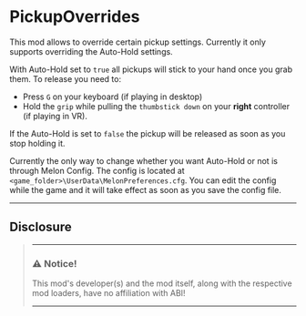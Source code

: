 # PickupOverrides
This mod allows to override certain pickup settings. Currently it only supports overriding the Auto-Hold settings.

With Auto-Hold set to `true` all pickups will stick to your hand once you grab them. To release you need to:
 - Press `G` on your keyboard (if playing in desktop)
 - Hold the `grip` while pulling the `thumbstick down` on your **right** controller (if playing in VR).

If the Auto-Hold is set to `false` the pickup will be released as soon as you stop holding it.

Currently the only way to change whether you want Auto-Hold or not is through Melon Config. The config is located at
`<game_folder>\UserData\MelonPreferences.cfg`. You can edit the config while the game and it will take effect as soon
as you save the config file.

---
## Disclosure

> ___
> ### ⚠️ **Notice!**
>
> This mod's developer(s) and the mod itself, along with the respective mod loaders, have no affiliation with ABI!
> ___